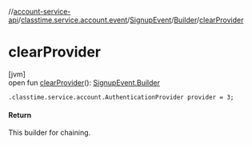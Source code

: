 //[account-service-api](../../../../index.md)/[classtime.service.account.event](../../index.md)/[SignupEvent](../index.md)/[Builder](index.md)/[clearProvider](clear-provider.md)

# clearProvider

[jvm]\
open fun [clearProvider](clear-provider.md)(): [SignupEvent.Builder](index.md)

`.classtime.service.account.AuthenticationProvider provider = 3;`

#### Return

This builder for chaining.
